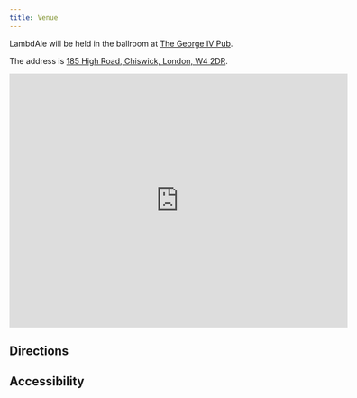```yaml
---
title: Venue
---
```


LambdAle will be held in the ballroom at [The George IV Pub](https://www.georgeiv.co.uk).

The address is [185 High Road, Chiswick, London, W4 2DR](https://goo.gl/maps/2kHAdvHpHqJ2).

<iframe src="https://www.google.com/maps/embed?pb=!4v1550427124320!6m8!1m7!1sCAoSLEFGMVFpcE8yekNEajNfWlJDUjM5OXV4OXZrMWpjX2R0dkdUQ00zekd5cXI0!2m2!1d51.49242125220601!2d-0.2570486842103037!3f168.99!4f8.120000000000005!5f0.4000000000000002" width="600" height="450" frameborder="0" style="border:0" allowfullscreen></iframe>

## Directions

## Accessibility
